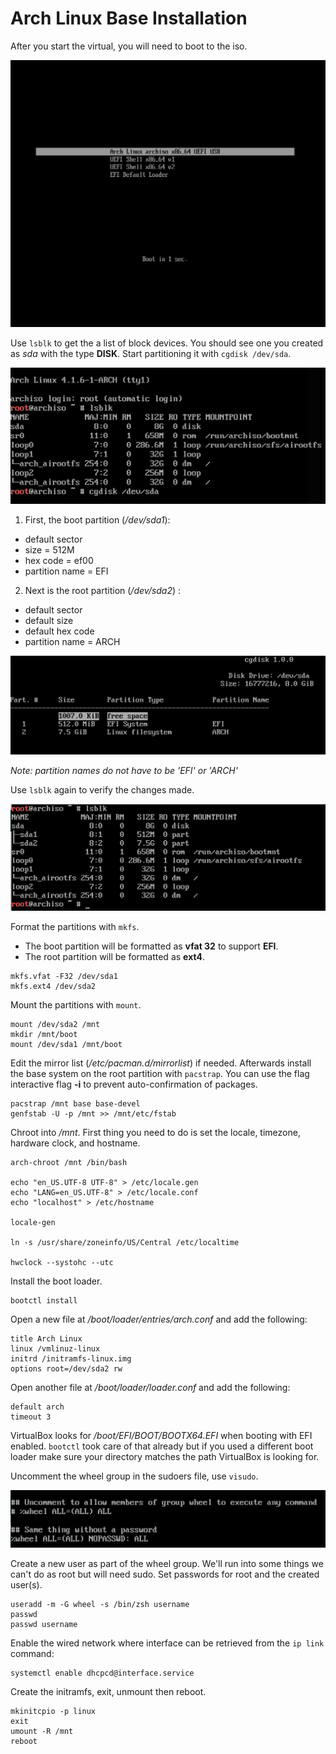 [boot]:  ./img/boot.jpg  "BOOT TO ISO"
[pre]:   ./img/pre.jpg   "BLOCK DEVICES BEFORE PARTITIONING"
[part]:  ./img/part.jpg  "PARTITIONING"
[post]:  ./img/post.jpg  "BLOCK DEVICES AFTER PARTITIONING"
[frmt]:  ./img/frmt.jpg  "FORMATTING PARTITIONS"
[wheel]: ./img/wheel.jpg "EDIT PERMISSIONS FOR WHEEL GROUP"
[urxvt]: ./img/urxvt.jpg "CHANGE DWM DEFAULT TERMINAL"

# Arch Linux Base Installation

After you start the virtual, you will need to boot to the iso.

![Boot to iso][boot]

Use `lsblk` to get the a list of block devices.
 You should see one you created as _sda_ with the type **DISK**.
 Start partitioning it with `cgdisk /dev/sda`.

![List block devices before partitioning][pre]

1. First, the boot partition (_/dev/sda1_):
 * default sector
 * size = 512M
 * hex code = ef00
 * partition name = EFI
2. Next is the root partition (_/dev/sda2_) :
 * default sector
 * default size
 * default hex code
 * partition name = ARCH

![Partition disk][part]

_Note: partition names do not have to be 'EFI' or 'ARCH'_

Use `lsblk` again to verify the changes made.

![List block devices after partitioning][post]

Format the partitions with `mkfs`.
 * The boot partition will be formatted as **vfat 32** to support **EFI**.
 * The root partition will be formatted as **ext4**.

```
mkfs.vfat -F32 /dev/sda1
mkfs.ext4 /dev/sda2
```

Mount the partitions with `mount`.

```
mount /dev/sda2 /mnt
mkdir /mnt/boot
mount /dev/sda1 /mnt/boot
```

Edit the mirror list (_/etc/pacman.d/mirrorlist_) if needed.
 Afterwards install the base system on the root partition with `pacstrap`.
 You can use the flag interactive flag **-i** to prevent auto-confirmation of packages.

```
pacstrap /mnt base base-devel
genfstab -U -p /mnt >> /mnt/etc/fstab
```

Chroot into _/mnt_. First thing you need to do is set the locale, timezone,
 hardware clock, and hostname.

```
arch-chroot /mnt /bin/bash

echo "en_US.UTF-8 UTF-8" > /etc/locale.gen
echo "LANG=en_US.UTF-8" > /etc/locale.conf
echo "localhost" > /etc/hostname

locale-gen 

ln -s /usr/share/zoneinfo/US/Central /etc/localtime

hwclock --systohc --utc
```

Install the boot loader.

```
bootctl install
```

Open a new file at _/boot/loader/entries/arch.conf_ and add the following:

```
title Arch Linux
linux /vmlinuz-linux
initrd /initramfs-linux.img
options root=/dev/sda2 rw
```

Open another file at _/boot/loader/loader.conf_ and add the following:

```
default arch
timeout 3
```

VirtualBox looks for _/boot/EFI/BOOT/BOOTX64.EFI_ when booting with EFI
 enabled. `bootctl` took care of that already but if you used a different
 boot loader make sure your directory matches the path VirtualBox is
 looking for.

Uncomment the wheel group in the sudoers file, use `visudo`.

![Create a new virtual][wheel]

Create a new user as part of the wheel group. We'll run into some things 
 we can't do as root but will need sudo.  Set passwords for root and the
 created user(s).

```
useradd -m -G wheel -s /bin/zsh username
passwd
passwd username
```

Enable the wired network where interface can be retrieved from the `ip link` command:

```
systemctl enable dhcpcd@interface.service

```

Create the initramfs, exit, unmount then reboot.
```
mkinitcpio -p linux
exit
umount -R /mnt
reboot
```
